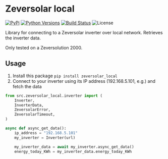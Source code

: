 # Zeversolar local

[![PyPi](https://img.shields.io/pypi/v/zeversolar_local.svg)](https://pypi.python.org/pypi/zeversolar_local/)
[![Python Versions](https://img.shields.io/pypi/pyversions/zeversolar_local.svg)](https://github.com/NECH2004/zeversolar_local/)
[![Build Status](https://github.com/NECH2004/zeversolar_local/actions/workflows/publish.yaml/badge.svg)](https://github.com/NECH2004/zeversolar_local/actions/workflows/publish.yaml)
![License](https://img.shields.io/github/license/NECH2004/zeversolar_local.svg)

Library for connecting to a Zeversolar inverter over local network. Retrieves the inverter data.

Only tested on a Zeversolution 2000.
## Usage

1. Install this package `pip install zeversolar_local`
2. Connect to your inverter using its IP address (192.168.5.101, e.g.) and fetch the data

```python
from src.zeversolar_local.inverter import (
    Inverter,
    InverterData,
    ZeversolarError,
    ZeversolarTimeout,
)

async def async_get_data():
    ip_address = "192.168.5.101"
    my_inverter = Inverter(url)

    my_inverter_data = await my_inverter.async_get_data()
    energy_today_KWh = my_inverter_data.energy_today_KWh

```
